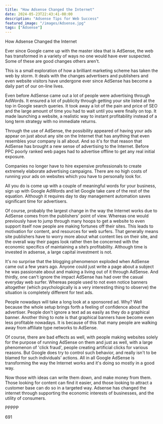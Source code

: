 ```yaml
---
title: "How Adsense Changed the Internet"
date: 2024-05-23T22:43:41-08:00
description: "Adsense Tips for Web Success"
featured_image: "/images/Adsense.jpg"
tags: ["Adsense"]
---
```


How Adsense Changed the Internet 

Ever since Google came up with the master idea that is AdSense, the web has transformed in a variety of ways no one would have ever suspected. Some of these are good changes others aren't.

This is a small exploration of how a brilliant marketing scheme has taken the web by storm. It deals with the changes advertisers and publishers and even website visitors have undergone ever since AdSense has become a daily part of our on-line lives.

Even before AdSense came out a lot of people were advertising through AdWords. It ensured a lot of publicity through getting your site listed at the top in Google search queries. It took away a lot of the pain and price of SEO and the large amount of time you had to wait until you were finally on top. It made launching a website, a realistic way to instant profitability instead of a long term strategy with no immediate returns.

Through the use of AdSense, the possibility appeared of having your ads appear on just about any site on the Internet that has anything that even resembles your company is all about. And so it's for that reason that AdSense has brought a new sense of advertising to the Internet. Before PPC poorly ranked web pages had to advertise offline to get any real initial exposure.

Companies no longer have to hire expensive professionals to create extremely elaborate advertising campaigns. There are no high costs of running your ads on websites which you have to personally look for.

All you do is come up with a couple of meaningful words for your business, sign up with Google AdWords and let Google take care of the rest of the equation. Although it requires day to day management automation saves significant time for advertisers.

Of course, probably the largest change in the way the Internet works due to AdSense comes from the publishers' point of view. Whereas one would previously have to jump through many hoops to get a website to even support itself now people are making fortunes off their sites. This leads to motivation for content, and resources for web surfers.
That generally means site publishers have to worry more about what content lies on their site, and the overall way their pages look rather then be concerned with the economic specifics of maintaining a site’s profitability. Although time is invested in adsense, a large capital investment is not. 

It's no surprise that the blogging phenomenon exploded when AdSense came out a few years ago. Anyone could just write a page about a subject he was passionate about and making a living out of it through AdSense.
And thirdly, one can't ignore the impact AdSense has had over the casual everyday web surfer. Whereas people used to not even notice banners altogether (which psychologically is a very interesting thing to observe) the situation is completely different for text ads.

People nowadays will take a long look at a sponsored ad. Why? Well because the whole setup brings forth a feeling of confidence about the advertiser. People don't ignore a text ad as easily as they do a graphical banner.
Another thing to note is that graphical banners have become even less profitable nowadays. It is because of this that many people are walking away from affiliate type networks to AdSense.

Of course, there are bad effects as well, with people making websites solely for the purpose of running AdSense on them and just as well, with a large phenomenon of 'click fraud', people creating artificial clicks for various reasons.
But Google does try to control such behavior, and really isn't to be blamed for such individuals' actions. All in all Google AdSense is transforming the way the Internet works and it's doing so mostly in a good way.

Now those with ideas can write them down, and make money from them. Those looking for content can find it easier, and those looking to attract a customer base can do so in a targeted way. Adsense has changed the internet through supporting the economic interests of businesses, and the utility of consumers.

PPPPP

691


